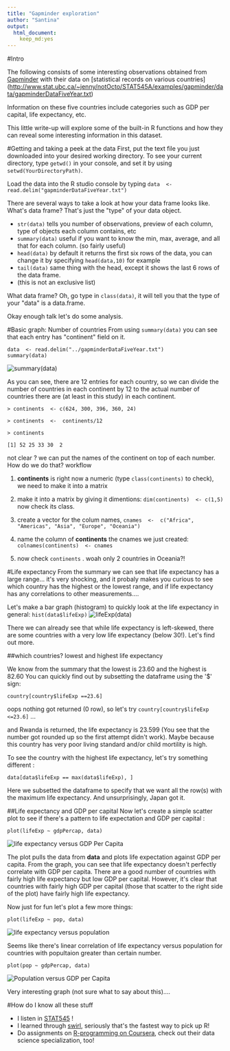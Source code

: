 ```yaml
---
title: "Gapminder exploration"
author: "Santina"
output: 
  html_document:
    keep_md:yes
---
```

#Intro

The following consists of some interesting observations obtained from 
[Gapminder](http://www.gapminder.org/) with their data on [statistical records 
on various countries] (http://www.stat.ubc.ca/~jenny/notOcto/STAT545A/examples/gapminder/data/gapminderDataFiveYear.txt)

Information on these five countries include categories such as GDP per capital, life expectancy, etc. 

This little write-up will explore some of the built-in R functions and how they can reveal some interesting information in this dataset. 


#Getting and taking a peek at the data
First, put the text file you just downloaded into your desired working directory. To see your current directory, type `getwd()` in your console, and set it by using `setwd(YourDirectoryPath)`. 

Load the data into the R studio console by typing `data  <- read.delim("gapminderDataFiveYear.txt")`

There are several ways to take a look at how your data frame looks like. What's data frame? That's just the "type" of your data object. 
- `str(data)` tells you number of observations, preview of each column, type of objects each column contains, etc
- `summary(data)` useful if you want to know the min, max, average, and all that for each column. (so fairly useful)
- `head(data)` by default it returns the first six rows of the data, you can change it by specifying `head(data,10)` for example
- `tail(data)` same thing with the head, except it shows the last 6 rows of the data frame. 
- (this is not an exclusive list)

What data frame? Oh, go type in `class(data)`, it will tell you that the type of your "data" is a data.frame. 

Okay enough talk let's do some analysis. 

#Basic graph: Number of countries 
From using `summary(data)` you can see that each entry has "continent" field on it. 
```{r }
data  <- read.delim("../gapminderDataFiveYear.txt")
summary(data)
```

![summary(data)](https://github.com/STAT545-UBC/zz_sheng-ting_lin-coursework/blob/master/images_gapminder/summary.JPG)


As you can see, there are 12 entries for each country, so we can divide the number of countries in each continent by 12 to the actual number of countries there are (at least in this study) in each continent. 

`> continents  <- c(624, 300, 396, 360, 24)`

`> continents  <-  continents/12`

`> continents  `

`[1] 52 25 33 30  2`

not clear ? we can put the names of the continent on top of each number. How do we do that? workflow

1. __continents__ is right now a numeric (type `class(continents)` to check), we need to make it into a matrix 

2. make it into a matrix by giving it dimentions: `dim(continents)  <- c(1,5)` now check its class. 

3. create a vector for the colum names, `cnames  <-  c("Africa", "Americas", "Asia", "Europe", "Oceania")`

4. name the column of __continents__ the cnames we just created: `colnames(continents)  <- cnames`

5. now check `continents` . woah only 2 countries in Oceania?!  

#Life expectancy 
From the summary we can see that life expectancy has a large range... it's very shocking, and it probaly makes you curious to see which country has the highest or the lowest range, and if life expectancy has any correlations to other measurements.... 

Let's make a bar graph (histogram) to quickly look at the life expectancy in general: 
`hist(data$lifeExp)` 
![lifeExp(data)](https://github.com/STAT545-UBC/zz_sheng-ting_lin-coursework/blob/master/images_gapminder/lifeExp_histo.jpeg)


There we can already see that while life expectancy is left-skewed, there are some countries with a very low life expectancy (below 30!). Let's find out more. 

##which countries? lowest and highest life expectancy 

We know from the summary that the lowest is 23.60 and the highest is 82.60
You can quickly find out by subsetting the dataframe using the '$' sign: 

`country[country$lifeExp ==23.6]` 

oops nothing got returned (0 row), so let's try `country[country$lifeExp <=23.6]` ... 

and Rwanda is returned, the life expectancy is 23.599 (You see that the number got rounded up so the first attempt didn't work). Maybe because this country has very poor living standard and/or child mortility is high. 

To see the country with the highest life expectancy, let's try something different : 

`data[data$lifeExp == max(data$lifeExp), ]` 

Here we subsetted the dataframe to specify that we want all the row(s) with the maximum life expectancy. And unsurprisingly, Japan got it. 

##Life expectancy and GDP per capital
Now let's create a simple scatter plot to see if there's a pattern to life expectation and GDP per capital : 

`plot(lifeExp ~ gdpPercap, data)`  

![life expectancy versus GDP Per Capita](https://github.com/STAT545-UBC/zz_sheng-ting_lin-coursework/blob/master/images_gapminder/lifeExp_gdpPercap.jpeg)

The plot pulls the data from __data__ and plots life expectation against GDP per capita. From the graph, you can see that life expectancy doesn't perfectly correlate with GDP per capita. There are a good number of countries with fairly high life expectancy but low GDP per capital. However, it's clear that countries with fairly high GDP per capital (those that scatter to the right side of the plot) have fairly high life expectancy. 

Now just for fun let's plot a few more things: 

`plot(lifeExp ~ pop, data)`

![life expectancy versus population](https://github.com/STAT545-UBC/zz_sheng-ting_lin-coursework/blob/master/images_gapminder/lifeExp_pop.jpeg)

Seems like there's linear correlation of life expectancy versus population for countries with popultaion greater than certain number. 


`plot(pop ~ gdpPercap, data)`

![Population versus GDP per Capita](https://github.com/STAT545-UBC/zz_sheng-ting_lin-coursework/blob/master/images_gapminder/pop_gdpPercap.jpeg)

Very interesting graph (not sure what to say about this).... 


#How do I know all these stuff 
- I listen in [STAT545](http://stat545-ubc.github.io/index.html) ! 
- I learned through [swirl](http://swirlstats.com/students.html), seriously that's the fastest way to pick up R! 
- Do assignments on [R-programming on Coursera](https://www.coursera.org/course/rprog), check out their data science specialization, too! 
